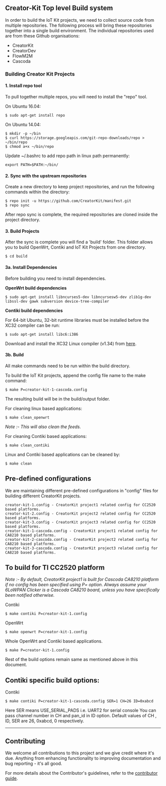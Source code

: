 ##  Creator-Kit Top level Build system

In order to build the IoT Kit projects, we need to collect source code from multiple repositories. The following process will bring these repositories together into a single build environment. The individual repositories used are from these Github organisations:

* CreatorKit
* CreatorDev
* FlowM2M
* Cascoda

### Building Creator Kit Projects

#### 1. Install repo tool

To pull together multiple repos, you will need to install the "repo" tool.

On Ubuntu 16.04:

    $ sudo apt-get install repo

On Ubuntu 14.04:

    $ mkdir -p ~/bin
    $ curl https://storage.googleapis.com/git-repo-downloads/repo > ~/bin/repo
    $ chmod a+x ~/bin/repo

Update ~/.bashrc to add repo path in linux path permanently:

    export PATH=$PATH:~/bin/

#### 2. Sync with the upstream repositories

Create a new directory to keep project repositories, and run the following commands within the directory:

    $ repo init -u https://github.com/CreatorKit/manifest.git
    $ repo sync

After repo sync is complete, the required repositories are cloned inside the project directory.

#### 3. Build Projects

After the sync is complete you will find a 'build' folder. This folder allows you to build OpenWrt, Contiki and IoT Kit Projects from one directory.

    $ cd build

#### 3a. Install Dependencies

Before building you need to install dependencies.

**OpenWrt build dependencies**

    $ sudo apt-get install libncurses5-dev libncursesw5-dev zlib1g-dev libssl-dev gawk subversion device-tree-compiler

**Contiki build dependencies**

For 64-bit Ubuntu, 32-bit runtime libraries must be installed before the XC32 compiler can be run:

    $ sudo apt-get install libc6:i386

Download and install the XC32 Linux compiler (v1.34) from [here](http://ww1.microchip.com/downloads/en/DeviceDoc/xc32-v1.34-full-install-linux-installer.run).

#### 3b. Build

All make commands need to be run within the build directory.

To build the IoT Kit projects, append the config file name to the make command:

    $ make P=creator-kit-1-cascoda.config

The resulting build will be in the build/output folder.

For cleaning linux based applications:

    $ make clean_openwrt

_Note :- This will also clean the feeds._

For cleaning Contiki based applications:

    $ make clean_contiki

Linux and Contiki based applications can be cleaned by:

    $ make clean

## Pre-defined configurations

We are maintaining different pre-defined configurations in "config" files for building different CreatorKit projects.

    creator-kit-1.config - CreatorKit project1 related config for CC2520 based platforms.
    creator-kit-2.config - CreatorKit project2 related config for CC2520 based platforms.
    creator-kit-3.config - CreatorKit project3 related config for CC2520 based platforms.
    creator-kit-1-cascoda.config - CreatorKit project1 related config for CA8210 based platforms.
    creator-kit-2-cascoda.config - CreatorKit project2 related config for CA8210 based platforms.
    creator-kit-3-cascoda.config - CreatorKit project3 related config for CA8210 based platforms.

## To build for TI CC2520 platform

_Note :- By default, CreatorKit project1 is built for Cascoda CA8210 platform if no config has been specified using P= option. Always assume your 6LoWPAN Clicker is a Cascoda CA8210 board, unless you have specifically been notified otherwise._

Contiki

    $ make contiki P=creator-kit-1.config

OpenWrt

    $ make openwrt P=creator-kit-1.config

Whole OpenWrt and Contiki based applications.

    $ make P=creator-kit-1.config

Rest of the build options remain same as mentioned above in this document.

## Contiki specific build options:

Contiki

    $ make contiki P=creator-kit-1-cascoda.config SER=1 CH=26 ID=0xabcd


Here SER means USE_SERIAL_PADS i.e. UART2 for serial console
You can pass channel number in CH and pan_id in ID option.
Default values of CH , ID, SER are 26, 0xabcd, 0 respectively.

----

## Contributing

We welcome all contributions to this project and we give credit where it's due. Anything from enhancing functionality to improving documentation and bug reporting - it's all good.

For more details about the Contributor's guidelines, refer to the [contributor guide](https://github.com/CreatorKit/creator-docs/blob/master/ContributorGuide.md).
